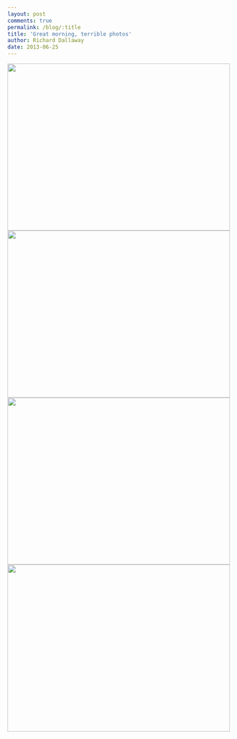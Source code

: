 ```yaml
---
layout: post
comments: true
permalink: /blog/:title
title: 'Great morning, terrible photos'
author: Richard Dallaway
date: 2013-06-25
---
```


<div><a href="//static.skitters.dallaway.com/IMG_20130625_074000.jpg"><img src="//static.skitters.dallaway.com/IMG_20130625_074000.jpg.500.jpg" width="500" height="375"/></a></div><div><a href="//static.skitters.dallaway.com/IMG_20130625_074030.jpg"><img src="//static.skitters.dallaway.com/IMG_20130625_074030.jpg.500.jpg" width="500" height="375"/></a></div><div><a href="//static.skitters.dallaway.com/IMG_20130625_074006.jpg"><img src="//static.skitters.dallaway.com/IMG_20130625_074006.jpg.500.jpg" width="500" height="375"/></a></div><div><a href="//static.skitters.dallaway.com/IMG_20130625_073940.jpg"><img src="//static.skitters.dallaway.com/IMG_20130625_073940.jpg.500.jpg" width="500" height="375"/></a></div>


     
    
